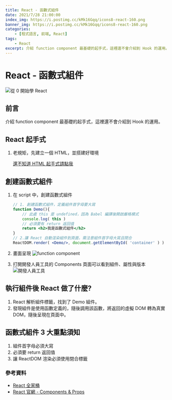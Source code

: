 ```yaml
---
title: React - 函數式組件
date: 2021/7/28 21:00:00
index_img: https://i.postimg.cc/kMk16Gqq/icons8-react-160.png
banner_img: https://i.postimg.cc/kMk16Gqq/icons8-react-160.png
categories:
    - [程式語言, 前端, React]
tags:
    - React
excerpt: 介紹 function component 最基礎的起手式，這裡還不會介紹到 Hook 的運用。
---
```


# React - 函數式組件

![從 0 開始學 React](https://i.postimg.cc/kMk16Gqq/icons8-react-160.png)

## 前言

介紹 function component 最基礎的起手式，這裡還不會介紹到 Hook 的運用。

<!-- more -->

## React 起手式

1. 老規矩，先建立一個 HTML，並搭建好環境

    [還不知道 HTML 起手式請點我](/2021/07/26/2021-7-26-react-base/#React-起手式)

## 創建函數式組件

1. 在 script 中，創建函數式組件

    ```jsx
    // 1. 創建函數式組件，定義組件首字母要大寫
    function Demo(){
        // 此處 this 是 undefined，因為 Babel 編譯後開啟嚴格模式
        console.log( this )
        // 必須要有 return 返回值
        return <h2>我是函數式組件</h2>
    }
    // 2.讓 React 自動渲染組件到頁面，需注意組件首字母大寫且閉合
    ReactDOM.render( <Demo/>, document.getElementById( 'container' ) )
    
    ```

2. 畫面呈現
    ![function component](https://i.imgur.com/RZeT2Df.png)

3. 打開開發人員工具的 Components 頁面可以看到組件、屬性與版本
    ![開發人員工具](https://i.imgur.com/roztIxH.png)

## 執行組件後 React 做了什麼?

1. React 解析組件標籤，找到了 Demo 組件。
2. 發現組件是使用函數定義的，隨後調用該函數，將返回的虛擬 DOM 轉為真實 DOM，隨後呈現在頁面中。

## 函數式組件 3 大重點須知

1. 組件首字母必須大寫
2. 必須要 return 返回值
3. 讓 ReactDOM 渲染必須使用閉合標籤

### 參考資料

- [React 全家桶](https://www.youtube.com/playlist?list=PLmOn9nNkQxJFJXLvkNsGsoCUxJLqyLGxu)
- [React 官網 - Components & Props](https://zh-hant.reactjs.org/docs/components-and-props.html)
